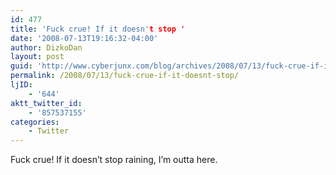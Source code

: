 ```yaml
---
id: 477
title: 'Fuck crue! If it doesn't stop '
date: '2008-07-13T19:16:32-04:00'
author: DizkoDan
layout: post
guid: 'http://www.cyberjunx.com/blog/archives/2008/07/13/fuck-crue-if-it-doesnt-stop/'
permalink: /2008/07/13/fuck-crue-if-it-doesnt-stop/
ljID:
    - '644'
aktt_twitter_id:
    - '857537155'
categories:
    - Twitter
---
```


Fuck crue! If it doesn’t stop raining, I’m outta here.